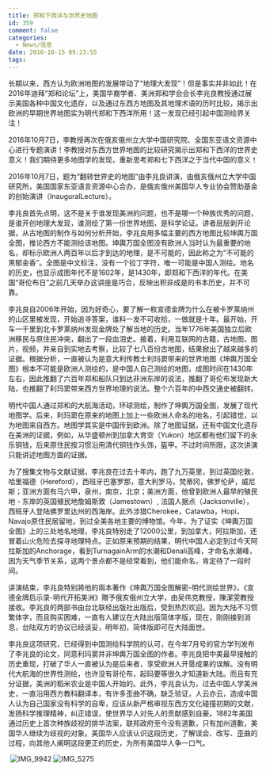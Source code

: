 ```yaml
---
title: 郑和下西洋与世界史地图
id: 359
comment: false
categories:
  - News/信息
date: 2016-10-15 09:23:55
tags:
---
```


长期以来，西方认为欧洲地图的发展带动了“地理大发现”！但是事实并非如此！在2016年迪拜“郑和论坛”上，美国华裔学者、美洲郑和学会会长李兆良教授通过展示美国各种中国文化遗存，以及通过东西方地图及其地理术语的历时比较，揭示出欧洲的早期世界地图实为明代郑和下西洋所用！这一发现已经引起中国测绘界关注！

2016年10月7日，李教授再次在俄亥俄州立大学中国研究院、全国东亚语文资源中心进行专题演讲！李教授对东西方世界地图的比较研究揭示出郑和下西洋的世界史意义！我们期待更多地图学的发现，重新思考郑和七下西洋之于当代中国的意义！

2016年10月7日，题为“翻转世界史的地图”由李兆良讲演，由俄亥俄州立大学中国研究所，美国国家东亚语言资源中心合办，是俄亥俄州美国华人专业协会赞助基金的创始演讲（InauguralLecture）。

李兆良首先点明，这不是关于谁发现美洲的问题，也不是哪一个种族优秀的问题，是谁开创地理大发现，谁测绘了第一份世界地图，是科学论证。讲者层层剥开论据，从古地图的制作与如何分析开始，李兆良用多幅主要的西方地图比较坤輿万国全图，推论西方不能测绘该地图。坤輿万国全图没有欧洲人当时认为最重要的地名，却标示欧洲人两百年以后才到达的地理，是不可能的，因此称之为“不可能的黑郁金香”。全图是中文标注，没有一个拉丁字符，唯一可能是中国人测绘。地名的历史，也显示成图年代不是1602年，是1430年，即郑和下西洋的年代。在美国“哥伦布日”之前几天举办这讲座是巧合，反映出积非成是的书本历史，并不可靠。

李兆良自2006年开始，因为好奇心，要了解一枚宣德金牌为什么在被卡罗莱纳州的山区里被发现，开始追寻答案，谁料一发不可收拾，一做就是十年。最开始，开车一千里到北卡罗莱纳州发现金牌处了解当地的历史。当年1776年美国独立后欧洲移民与原住民冲突，翻出了一段血泪史。接着，利用互联网的古籍，古地图，图片，视频，并亲自到实地去考察，比较了七八百份古地图，结果掀出了越来越多的证据。根据分析，一直被认为是意大利传教士利玛窦带来的世界地图《坤輿万国全图》根本不可能是欧洲人测绘的，是中国人自己测绘的地图，成图时间在1430年左右，因此推翻了六百年郑和船队只到达非洲东岸的说法，推翻了哥伦布发现新大陆，也推翻了利玛窦带来西方世界地理的说法。整个六百年的中西交通史被翻转。

明代中国人通过郑和的大航海活动，环球测绘，制作了坤輿万国全图，发展了现代地图学。后来，利玛窦在原来的地图上加上一些欧洲人命名的地名，引起错觉，以为地图来自西方。地图学其实是中国传到欧洲。除了地图证据，还有中国文化遗存在美洲的证据，例如，从华盛顿州到加拿大育空（Yukon）地区都有他们留下的永乐铜钱，后来原住民按习惯沿用清代铜钱作头饰，盔甲。不过时间所限，这次讲演只能讲述地图方面的证据。

为了搜集文物与文献证据，李兆良在过去十年内，跑了九万英里，到过英国伦敦，哈里福德（Hereford），西班牙巴塞罗那，意大利罗马，梵蒂冈，佛罗伦萨，威尼斯；亚洲方面有马六甲，泉州，南京，北京；美洲方面，他曾到欧洲人最早的殖民地 - 东岸的英国殖民地詹姆斯敦（Jamestown）, 法国人据点（Jacksonville），西班牙人登陆佛罗里达州的西海岸。此外涉猎Cherokee，Catawba，Hopi，Navajo原住民居留地，到过全美各地主要的博物馆。今年，为了证实《坤輿万国全图》上的三处地名地理，李兆良特别走了12000公里，到加拿大，阿拉斯加，还冒着山火危险去探寻地理特点。正如原来预期的结果，明代中国人必定到过今天阿拉斯加的Anchorage，看到TurnagainArm的水潮和Denali高峰，才命名水潮峰，因为天气季节关系，这两个景点都不是经常看到，他们能命名，肯定待了一段时间。

讲演结束，李兆良特别將他的兩本著作《坤輿万国全图解密-明代测绘世界》，《宣德金牌启示录-明代开拓美洲》贈予俄亥俄州立大学，由吴伟克教授，陳潔雯教授接收。李兆良的两部书由台北联经出版社出版后，受到热烈欢迎。因为大陆不习惯繁体字，而且购买困难，一直有人建议在大陆出版简体字版，现在，刚刚接到消息，台陆双方的协议已经谈妥，明年初，简体版即可在大陆面世。

李兆良这项研究，已经得到中国测绘科学院的认可，在今年7月号的官方学刊发布了李兆良的论文，同意利玛窦并非坤輿万国全图的作者。李兆良把中美最早接触的历史重现，打破了华人一直被认为是后来者，享受欧洲人开垦成果的误解。没有明代大航海的世界性测绘，也许没有哥伦布，起码要等很久才知道新大陆。而且有充分证据，美洲的稻米农业是中国人开始的。此外，李兆良认为，过去中国人学美洲史，一直沿用西方教科翻译本，有许多歪曲不确，缺乏验证，人云亦云，造成中国人认为自己国家没有科学的自卑，应该从新严格审视东西方文化碰撞初期的文献，发扬科学推理精神，纠正错误，使世界华人对先人的贡献感到自豪。1882年美国通过历史上首次种族歧视的排华法案，联邦政府至今没有道歉，只有加州道歉，美国华人继续为歧视的对象。美国华人应该认识这段历史，了解误会、改写、歪曲的过程，向其他人阐明这段更正的历史，为所有美国华人争一口气。

 ![IMG_9942](http://zhengheforum.github.io/uploads/2016/10/IMG_9942-300x225.jpg) ![IMG_5275](http://zhengheforum.github.io/uploads/2016/10/IMG_5275-300x226.jpg)
